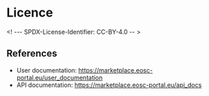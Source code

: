 # Licence

<! --- SPDX-License-Identifier: CC-BY-4.0  -- >

## References

- User documentation: https://marketplace.eosc-portal.eu/user_documentation
- API documentation: https://marketplace.eosc-portal.eu/api_docs